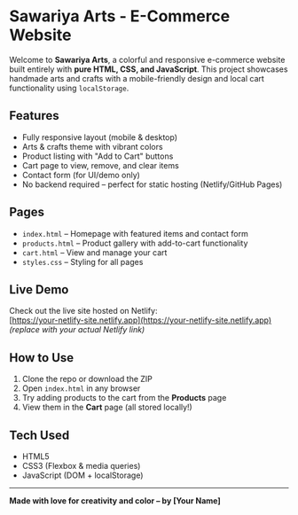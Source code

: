 # Sawariya Arts - E-Commerce Website

Welcome to **Sawariya Arts**, a colorful and responsive e-commerce website built entirely with **pure HTML, CSS, and JavaScript**. This project showcases handmade arts and crafts with a mobile-friendly design and local cart functionality using `localStorage`.

## Features

- Fully responsive layout (mobile & desktop)
- Arts & crafts theme with vibrant colors
- Product listing with "Add to Cart" buttons
- Cart page to view, remove, and clear items
- Contact form (for UI/demo only)
- No backend required – perfect for static hosting (Netlify/GitHub Pages)

## Pages

- `index.html` – Homepage with featured items and contact form
- `products.html` – Product gallery with add-to-cart functionality
- `cart.html` – View and manage your cart
- `styles.css` – Styling for all pages

## Live Demo

Check out the live site hosted on Netlify:  
[https://your-netlify-site.netlify.app](https://your-netlify-site.netlify.app)  
*(replace with your actual Netlify link)*

## How to Use

1. Clone the repo or download the ZIP
2. Open `index.html` in any browser
3. Try adding products to the cart from the **Products** page
4. View them in the **Cart** page (all stored locally!)

## Tech Used

- HTML5
- CSS3 (Flexbox & media queries)
- JavaScript (DOM + localStorage)

---

**Made with love for creativity and color – by [Your Name]**
